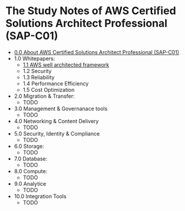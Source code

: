 # The Study Notes of AWS Certified Solutions Architect Professional (SAP-C01)
- [0.0 About AWS Certified Solutions Architect Professional (SAP-C01)](./00_exam.md)
- 1.0 Whitepapers:
    - [1.1 AWS well architected framework](./11_AWS_well_architected_framework.md)
    - 1.2 Security
    - 1.3 Reliability
    - 1.4 Performance Efficiency
    - 1.5 Cost Optimization
- 2.0 Migration & Transfer:
    - TODO
- 3.0 Management & Governanace tools
    - TODO
- 4.0 Networking & Content Delivery 
    - TODO
- 5.0 Security, Identity & Compliance
    - TODO
- 6.0 Storage:
    - TODO
- 7.0 Database:
    - TODO
- 8.0 Compute:
    - TODO
- 9.0 Analytice
    - TODO
- 10.0 Integration Tools
    - TODO
